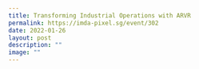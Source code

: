 ```yaml
---
title: Transforming Industrial Operations with ARVR
permalink: https://imda-pixel.sg/event/302
date: 2022-01-26
layout: post
description: ""
image: ""
---
```

